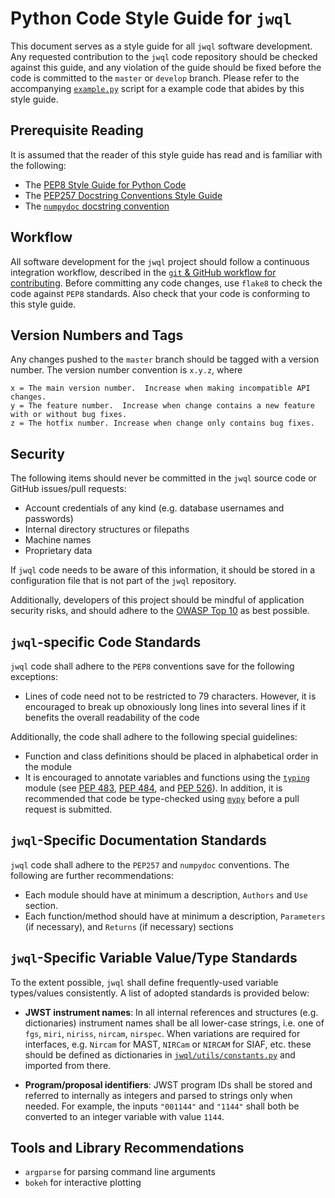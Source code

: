 Python Code Style Guide for `jwql`
=================================

This document serves as a style guide for all `jwql` software development.  Any requested contribution to the `jwql` code repository should be checked against this guide, and any violation of the guide should be fixed before the code is committed to
the `master` or `develop` branch.  Please refer to the accompanying [`example.py`](https://github.com/spacetelescope/jwql/blob/master/style_guide/example.py) script for a example code that abides by this style guide.

Prerequisite Reading
--------------------

It is assumed that the reader of this style guide has read and is familiar with the following:

- The [PEP8 Style Guide for Python Code](https://www.python.org/dev/peps/pep-0008/)
- The [PEP257 Docstring Conventions Style Guide](https://www.python.org/dev/peps/pep-0257/)
- The [`numpydoc` docstring convention](https://github.com/numpy/numpy/blob/master/doc/HOWTO_DOCUMENT.rst.txt)


Workflow
--------

All software development for the `jwql` project should follow a continuous integration workflow, described in the [`git` & GitHub workflow for contributing](https://github.com/spacetelescope/jwql/wiki/git-%26-GitHub-workflow-for-contributing).  Before committing any code changes, use `flake8` to check the code against `PEP8` standards.  Also check that your code is conforming to this style guide.


Version Numbers and Tags
------------------------

Any changes pushed to the `master` branch should be tagged with a version number.  The version number convention is `x.y.z`, where

    x = The main version number.  Increase when making incompatible API changes.
    y = The feature number.  Increase when change contains a new feature with or without bug fixes.
    z = The hotfix number. Increase when change only contains bug fixes.


Security
--------

The following items should never be committed in the `jwql` source code or GitHub issues/pull requests:

- Account credentials of any kind (e.g. database usernames and passwords)
- Internal directory structures or filepaths
- Machine names
- Proprietary data

If `jwql` code needs to be aware of this information, it should be stored in a configuration file that is not part of the `jwql` repository.

Additionally, developers of this project should be mindful of application security risks, and should adhere to the [OWASP Top 10](https://www.owasp.org/images/7/72/OWASP_Top_10-2017_%28en%29.pdf.pdf) as best possible.


`jwql`-specific Code Standards
------------------------------

`jwql` code shall adhere to the `PEP8` conventions save for the following exceptions:

 - Lines of code need not to be restricted to 79 characters.  However, it is encouraged to break up obnoxiously long lines into several lines if it benefits the overall readability of the code

 Additionally, the code shall adhere to the following special guidelines:

 - Function and class definitions should be placed in alphabetical order in the module
 - It is encouraged to annotate variables and functions using the [`typing`](https://docs.python.org/3/library/typing.html) module (see [PEP 483](https://www.python.org/dev/peps/pep-0483/), [PEP 484](https://www.python.org/dev/peps/pep-0484/), and [PEP 526](https://www.python.org/dev/peps/pep-0526/)). In addition, it is recommended that code be type-checked using [`mypy`](http://mypy-lang.org/) before a pull request is submitted.


`jwql`-Specific Documentation Standards
---------------------------------------

`jwql` code shall adhere to the `PEP257` and `numpydoc` conventions.  The following are further recommendations:

- Each module should have at minimum a description, `Authors` and `Use` section.
- Each function/method should have at minimum a description, `Parameters` (if necessary), and `Returns` (if necessary) sections


`jwql`-Specific Variable Value/Type Standards
---------------------------------------------

To the extent possible, `jwql` shall define frequently-used variable types/values consistently. A list of adopted standards is provided below:

- **JWST instrument names**: In all internal references and structures (e.g. dictionaries) instrument names shall be all lower-case strings, i.e. one of `fgs`, `miri`, `niriss`, `nircam`, `nirspec`. When variations are required for interfaces, e.g. `Nircam` for MAST, `NIRCam` or `NIRCAM` for SIAF, etc. these should be defined as dictionaries in [`jwql/utils/constants.py`](https://github.com/spacetelescope/jwql/blob/master/jwql/utils/constants.py) and imported from there.

- **Program/proposal identifiers**: JWST program IDs shall be stored and referred to internally as integers and parsed to strings only when needed. For example, the inputs `"001144"` and `"1144"` shall both be converted to an integer variable with value `1144`.


Tools and Library Recommendations
---------------------------------

- `argparse` for parsing command line arguments
- `bokeh` for interactive plotting
